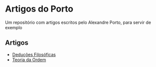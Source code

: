 # Artigos do Porto

 Um repositório com artigos escritos pelo Alexandre Porto, para servir de exemplo

## Artigos

- [Deduções Filosóficas](<./Deduções Filosóficas.md>)
- [Teoria da Ordem](<./Teoria da Ordem.md>)

